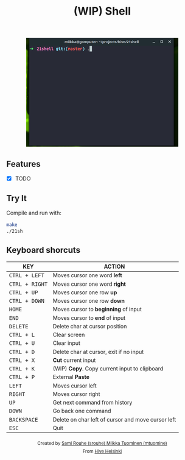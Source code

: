 
<h1 align="center">
	(WIP) Shell
	<br><br>
</h1>

<p align="center">
	<img width=400 src="sample.gif">
</p>

## Features
- [x] TODO

## Try It
Compile and run with:
```bash
make
./21sh
```

## Keyboard shorcuts
| KEY | ACTION |
|---------|---------|
| <kbd>CTRL + LEFT</kbd> | Moves cursor one word **left** |
| <kbd>CTRL + RIGHT</kbd> | Moves cursor one word **right** |
| <kbd>CTRL + UP</kbd> | Moves cursor one row **up** |
| <kbd>CTRL + DOWN</kbd> | Moves cursor one row **down** |
| <kbd>HOME</kbd> | Moves cursor to **beginning** of input |
| <kbd>END</kbd> | Moves cursor to **end** of input |
| <kbd>DELETE</kbd> | Delete char at cursor position |
| <kbd>CTRL + L</kbd> | Clear screen |
| <kbd>CTRL + U</kbd> | Clear input |
| <kbd>CTRL + D</kbd> | Delete char at cursor, exit if no input |
| <kbd>CTRL + X</kbd> | **Cut** current input
| <kbd>CTRL + K</kbd> | (WIP) **Copy**. Copy current input to clipboard |
| <kbd>CTRL + P</kbd> | External **Paste** |
| <kbd>LEFT</kbd> | Moves cursor left |
| <kbd>RIGHT</kbd> | Moves cursor right |
| <kbd>UP</kbd> | Get next command from history |
| <kbd>DOWN</kbd> | Go back one command |
| <kbd>BACKSPACE</kbd> | Delete on char left of cursor and move cursor left |
| <kbd>ESC</kbd> | Quit |

<div align='center'>
    <sub>Created by <a href='https://github.com/rouhija'>Sami Rouhe (srouhe) <a href='https://github.com/tuommii'>Miikka Tuominen (mtuomine)</a></sub>
</div>
<div align='center'>
    <sub>From <a href='https://www.hive.fi/en/'>Hive Helsinki</a></sub>
</div>
